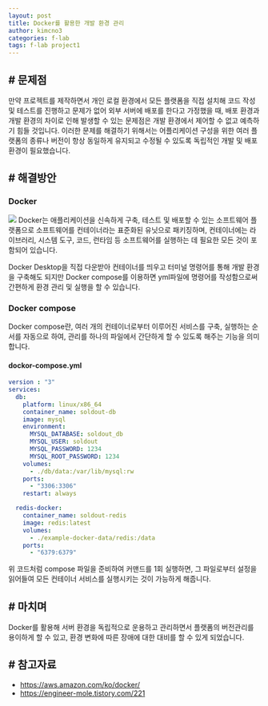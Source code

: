 ```yaml
---
layout: post
title: Docker를 활용한 개발 환경 관리
author: kimcno3
categories: f-lab
tags: f-lab project1
---
```


## # 문제점
만약 프로젝트를 제작하면서 개인 로컬 환경에서 모든 플랫폼을 직접 설치해 코드 작성 및 테스트를 진행하고 문제가 없어 외부 서버에 배포를 한다고 가정했을 때, 배포 환경과 개발 환경의 차이로 인해 발생할 수 있는 문제점은 개발 환경에서 제어할 수 없고 예측하기 힘들 것입니다. 이러한 문제를 해결하기 위해서는 어플리케이션 구성을 위한 여러 플랫폼의 종류나 버전이 항상 동일하게 유지되고 수정될 수 있도록 독립적인 개발 및 배포 환경이 필요했습니다.

## # 해결방안
### Docker
![](https://tecoble.techcourse.co.kr/static/4b1c0d70e42521b54fd3a9ee81ef82e7/d1228/docker.png)
Docker는 애플리케이션을 신속하게 구축, 테스트 및 배포할 수 있는 소프트웨어 플랫폼으로 소프트웨어를 컨테이너라는 표준화된 유닛으로 패키징하며, 컨테이너에는 라이브러리, 시스템 도구, 코드, 런타임 등 소프트웨어를 실행하는 데 필요한 모든 것이 포함되어 있습니다.

Docker Desktop을 직접 다운받아 컨테이너를 띄우고 터미널 명령어를 통해 개발 환경을 구축해도 되지만 Docker compose를 이용하면 yml파일에 명령어를 작성함으로써 간편하게 환경 관리 및 실행을 할 수 있습니다.

### Docker compose
Docker compose란, 여러 개의 컨테이너로부터 이루어진 서비스를 구축, 실행하는 순서를 자동으로 하여, 관리를 하나의 파일에서 간단하게 할 수 있도록 해주는 기능을 의미합니다. 

#### dockor-compose.yml
```yml
version : "3"
services:
  db:
    platform: linux/x86_64
    container_name: soldout-db
    image: mysql
    environment:
      MYSQL_DATABASE: soldout_db
      MYSQL_USER: soldout
      MYSQL_PASSWORD: 1234
      MYSQL_ROOT_PASSWORD: 1234
    volumes:
      - ./db/data:/var/lib/mysql:rw
    ports:
      - "3306:3306"
    restart: always

  redis-docker:
    container_name: soldout-redis
    image: redis:latest
    volumes:
      - ./example-docker-data/redis:/data
    ports:
      - "6379:6379"
```

위 코드처럼 compose 파일을 준비하여 커맨드를 1회 실행하면, 그 파일로부터 설정을 읽어들여 모든 컨테이너 서비스를 실행시키는 것이 가능하게 해줍니다.

## # 마치며
Docker를 활용해 서버 환경을 독립적으로 운용하고 관리하면서 플랫폼의 버전관리를 용이하게 할 수 있고, 환경 변화에 따른 장애에 대한 대비를 할 수 있게 되었습니다.

## # 참고자료
- https://aws.amazon.com/ko/docker/
- https://engineer-mole.tistory.com/221